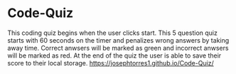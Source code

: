 # Code-Quiz

This coding quiz begins when the user clicks start. This 5 question quiz starts with 60 seconds on the timer and penalizes wrong answers by taking away time. Correct anwsers will be marked as green and incorrect anwsers will be marked as red. At the end of the quiz the user is able to save their score to their local storage.
https://josephtorres1.github.io/Code-Quiz/

